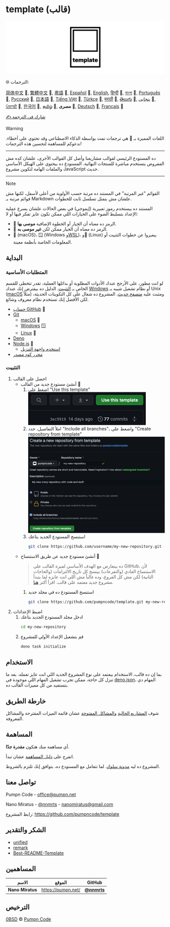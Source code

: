 # &rlm;template (قالب)

[![شعار pumpncode/template][logo-wide]][self]

🌐 الترجمات:

&rlm;[简体中文][readme-zh-cn] 🤖,
[繁體中文][readme-zh-tw] 🤖,
[粵語][readme-zh-hk] 🤖,
[Español][readme-es] 🤖,
[English][readme-en],
[हिन्दी][readme-hi] 🤖,
[বাংলা][readme-bn] 🤖,
[Português][readme-pt] 🤖,
[Русский][readme-ru] 🤖,
[日本語][readme-ja] 🤖,
[Tiếng Việt][readme-vi] 🤖,
[Türkçe][readme-tr] 🤖,
[मराठी][readme-mr] 🤖,
[తెలుగు][readme-te] 🤖,
[پنجابی][readme-pa-Arab] 🤖,
[ਪੰਜਾਬੀ][readme-pa] 🤖,
[한국어][readme-ko] 🤖,
[தமிழ்][readme-ta] 🤖,
**مصرى** 🤖,
[Deutsch][readme-de] 🤖,
[Français][readme-fr] 🤖

[✍️ شارك في الترجمة][contribute-translation]

> [!WARNING]
> اللغات المميزة بـ 🤖 هي ترجمات تمت بواسطة الذكاء الاصطناعي وقد تحتوي على أخطاء. ندعوكم للمساهمة لتحسين هذه الترجمات!

---

ده المستودع الرئيسي لقوالب مشاريعنا وأصل كل القوالب الأخرى، علشان كده مش المفروض يتستخدم مباشرة للمنتجات النهائية. المستودع ده بيحتوي على الهيكل الأساسي والملفات الهامة لتكوين مشروع JavaScript حديث.

---

> [!NOTE]
> القوائم "غير المرتبة" في المستند ده مرتبة حسب الأولوية من أعلى لأسفل، لكنها مش قوائم مرتبة بـ Markdown علشان مش بتمثل تسلسل ثابت للخطوات.
>
> المستند ده بيستخدم رموز تعبيرية (إيموجي) في بعض الحالات علشان يسرع عملية الإعداد بتسليط الضوء على الخيارات اللي ممكن تكون عايز تفكر فيها أو لا:
>
> - 💎 الرمز ده معناه أن الخيار أو الخطوة الإضافية **موصى بها**.
> - 🤡 الرمز ده معناه أن الخيار ممكن لكن **غير موصى به**.
> - 🍎 (macOS)، 🪟 (Windows و[WSL][wsl])، و🐧 (Linux) بيعبروا عن خطوات التثبيت أو المعلومات الخاصة بأنظمة معينة.

## البداية

### المتطلبات الأساسية

لو انت مطور، على الأرجح عندك الأدوات المطلوبة أو بدائلها العملية، تقدر تتخطى للقسم الخاص بـ [التثبيت][installation]. الدليل ده بيفترض إنك عندك [Windows][windows] أو نظام تشغيل شبيه بـ Unix ([macOS][mac-os] مثلاً) ومثبت عليه [متصفح حديث][browsehappy]. المشروع ده شغال على كل التكوينات الحديثة، لكن الأفضل إنك تستخدم نظام معروف وشائع.

- [حساب GitHub][github-join] 💎
- [Git][git]
	- &rlm;[macOS][git-macos] 🍎
	- [Windows][git-windows] 🪟
	- [Linux][git-linux] 🐧
- [Deno][deno]
- [Node.js][node-js] 💎
	- [استخدم واجهة التنزيل][node-js-download]
- [محرر كود مصدر][source-code-editors]

### التثبيت

1. احصل على القالب
	- أنشئ مستودع جديد من القالب 💎
		1. اضغط على "Use this template"
			![صورة زر "Use this template"][screenshot-use-template]
		2. املأ التفاصيل، حدد "Include all branches"، واضغط على "Create repository from template"
			![صورة إنشاء مستودع جديد من القالب][screenshot-create-from-template]
		3. استنسخ المستودع الجديد بتاعك
			```sh
			git clone https://github.com/username/my-new-repository.git
			```
	- أنشئ مستودع جديد عن طريق الاستنساخ 🤡
		> ده بيتعارض مع الهدف الأساسي لميزة القالب على GitHub، لأن الاستنساخ العادي (والتفرعات) بينسخ كل تاريخ الالتزامات (والحاجات التانية) لكن مش كل الفروع، وده غالباً مش اللي انت عايزه لما بتبدأ مشروع جديد معتمد على قالب. اقرأ أكتر [هنا][github-docs-template].
		1. استنسخ المستودع ده في مجلد جديد
			```sh
			git clone https://github.com/pumpncode/template.git my-new-repository
			```
2. اضبط الإعدادات
	1. ادخل مجلد المستودع الجديد بتاعك
		```sh
		cd my-new-repository
		```
	2. قم بتشغيل الإعداد الأولي للمشروع
		```sh
		deno task initialize
		```

## الاستخدام

بما إن ده قالب، الاستخدام بيعتمد على نوع المشروع الجديد اللي انت عايز تعمله. بعد ما تنزل كل حاجة، ممكن تجرب تشغيل المهام اللي موجودة في [deno.json][deno-json]، المهام دي بتستفيد من كل مميزات القالب ده.

## خارطة الطريق

شوف [المشاريع الحالية][projects] و[المشاكل المفتوحة][issues] عشان قائمة الميزات المقترحة والمشاكل المعروفة.

## المساهمة

أي مساهمة منك هتكون **مقدرة جدًا**.

اتفرج على [دليل المساهمة][contributing] عشان تبدأ.

المشروع ده ليه [مدونة سلوك][code-of-conduct]. لما تتعامل مع المستودع ده، بتوافق إنك تلتزم بالشروط.

## تواصل معنا

Pumpn Code - <office@pumpn.net>

Nano Miratus - [@nnmrts][nnmrts-github] - <nanomiratus@gmail.com>

رابط المشروع: <https://github.com/pumpncode/template>

## الشكر والتقدير

- &rlm;[unified][unified]
- [remark][remark]
- [Best-README-Template][best-readme-tempplate]

## المساهمين

| الاسم | الموقع | GitHub |
| -- | -- | -- |
| **Nano Miratus** | <https://pumpn.net/> | [**@nnmrts**][nnmrts-github] |

## الترخيص

[0BSD][license] © [Pumpn Code][pumpn-website]

[logo-wide]: /media/images/logo/wide.svg
[self]: https://github.com/pumpncode/template
[readme-zh-cn]: /docs/zh-CN/readme.md
[readme-zh-tw]: /docs/zh-TW/readme.md
[readme-zh-hk]: /docs/zh-HK/readme.md
[readme-es]: /docs/es/readme.md
[readme-en]: /readme.md
[readme-hi]: /docs/hi/readme.md
[readme-bn]: /docs/bn/readme.md
[readme-pt]: /docs/pt/readme.md
[readme-ru]: /docs/ru/readme.md
[readme-ja]: /docs/ja/readme.md
[readme-vi]: /docs/vi/readme.md
[readme-tr]: /docs/tr/readme.md
[readme-mr]: /docs/mr/readme.md
[readme-te]: /docs/te/readme.md
[readme-pa-Arab]: /docs/pa-Arab/readme.md
[readme-pa]: /docs/pa/readme.md
[readme-ko]: /docs/ko/readme.md
[readme-ta]: /docs/ta/readme.md
[readme-de]: /docs/de/readme.md
[readme-fr]: /docs/fr/readme.md
[contribute-translation]: https://github.com/pumpncode/.github/blob/main/contributing.md#translations
[wsl]: https://docs.microsoft.com/en-us/windows/wsl/about
[installation]: #التثبيت
[windows]: https://www.microsoft.com/windows
[mac-os]: https://www.apple.com/macos
[browsehappy]: https://browsehappy.com
[github-join]: https://github.com/join
[git]: https://git-scm.com
[git-macos]: https://git-scm.com/download/mac
[git-windows]: https://git-scm.com/download/win
[git-linux]: https://git-scm.com/download/linux
[deno]: https://deno.com
[node-js]: https://nodejs.org
[node-js-download]: https://nodejs.org/en/download
[source-code-editors]: https://en.wikipedia.org/wiki/Source-code_editor#Notable_examples
[screenshot-use-template]: /media/images/screenshots/use-template.png
[screenshot-create-from-template]: /media/images/screenshots/create-from-template.png
[github-docs-template]: https://docs.github.com/en/free-pro-team@latest/github/creating-cloning-and-archiving-repositories/creating-a-repository-from-a-template#about-repository-templates
[deno-json]: /deno.json
[projects]: https://github.com/pumpncode/template/projects
[issues]: https://github.com/pumpncode/template/issues
[contributing]: https://github.com/pumpncode/.github/contributing.md
[code-of-conduct]: https://github.com/pumpncode/.github/code-of-conduct.md
[nnmrts-github]: https://github.com/nnmrts
[unified]: https://unifiedjs.com
[remark]: https://github.com/remarkjs
[best-readme-tempplate]: https://github.com/othneildrew/Best-README-Template
[license]: /license.md
[pumpn-website]: https://pumpn.net
